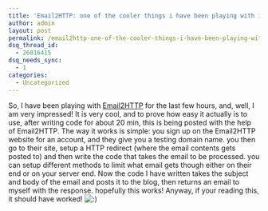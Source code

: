 ```yaml
---
title: 'Email2HTTP: one of the cooler things i have been playing with in the last few days'
author: admin
layout: post
permalink: /email2http-one-of-the-cooler-things-i-have-been-playing-with-in-the-last-few-days/
dsq_thread_id:
  - 26016415
dsq_needs_sync:
  - 1
categories:
  - Uncategorized
---
```

So, I have been playing with [Email2HTTP][1] for the last few hours, and, well, I am very impressed! It is very cool, and to prove how easy it actually is to use, after writing code for about 20 min, this is being posted with the help of Email2HTTP. The way it works is simple: you sign up on the Email2HTTP website for an account, and they give you a testing domain name. you then go to their site, setup a HTTP redirect (where the email contents gets posted to) and then write the code that takes the email to be processed. you can setup different methods to limit what email gets though either on their end or on your server end. Now the code I have written takes the subject and body of the email and posts it to the blog, then returns an email to myself with the response. hopefully this works! Anyway, if your reading this, it should have worked! <img src="http://blog.lotas-smartman.net/wp-includes/images/smilies/icon_smile.gif" alt=":)" class="wp-smiley" />

 [1]: http://www.email2http.com